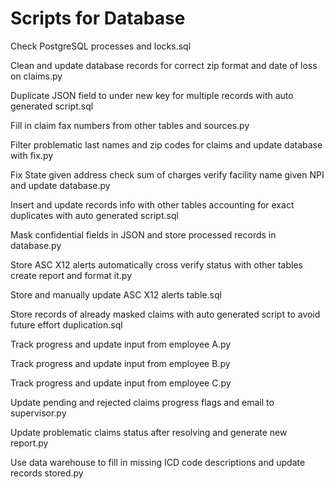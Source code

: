 # Scripts for Database
Check PostgreSQL processes and locks.sql

Clean and update database records for correct zip format and date of loss on claims.py

Duplicate JSON field to under new key for multiple records with auto generated script.sql

Fill in claim fax numbers from other tables and sources.py

Filter problematic last names and zip codes for claims and update database with fix.py

Fix State given address check sum of charges verify facility name given NPI and update database.py

Insert and update records info with other tables accounting for exact duplicates with auto generated script.sql

Mask confidential fields in JSON and store processed records in database.py

Store ASC X12 alerts automatically cross verify status with other tables create report and format it.py

Store and manually update ASC X12 alerts table.sql

Store records of already masked claims with auto generated script to avoid future effort duplication.sql

Track progress and update input from employee A.py

Track progress and update input from employee B.py

Track progress and update input from employee C.py

Update pending and rejected claims progress flags and email to supervisor.py

Update problematic claims status after resolving and generate new report.py

Use data warehouse to fill in missing ICD code descriptions and update records stored.py


